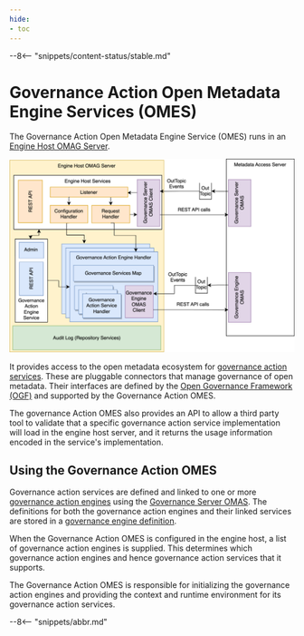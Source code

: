 ```yaml
---
hide:
- toc
---
```


<!-- SPDX-License-Identifier: CC-BY-4.0 -->
<!-- Copyright Contributors to the Egeria project. -->

--8<-- "snippets/content-status/stable.md"

# Governance Action Open Metadata Engine Services (OMES)

The Governance Action Open Metadata Engine Service (OMES) runs in an [Engine Host OMAG Server](/concepts/engine-host).

![Governance Action OMES](/services/omes/engine-services-governance-action-server-side.svg)

It provides access to the open metadata ecosystem for [governance action services](/guides/developer/governance-action-services/overview). These are pluggable connectors that manage governance of open metadata. Their interfaces are defined by the [Open Governance Framework (OGF)](/frameworks/ogf/overview) and supported by the Governance Action OMES.

The governance Action OMES also provides an API to allow a third party tool to validate that a specific governance action service implementation will load in the engine host server, and it returns the usage information encoded in the service's implementation.

## Using the Governance Action OMES

Governance action services are defined and linked to one or more [governance action engines](/concepts/governance-action-engine) using the [Governance Server OMAS](/services/omas/governance-server/overview). The definitions for both the governance action engines and their linked services are stored in a [governance engine definition](/concepts/governance-engine-definition).

When the Governance Action OMES is configured in the engine host, a list of governance action engines is supplied. This determines which governance action engines and hence governance action services that it supports.

The Governance Action OMES is responsible for initializing the governance action engines and providing the context and runtime environment for its governance action services.

--8<-- "snippets/abbr.md"
